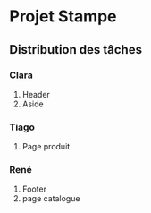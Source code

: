 # Projet Stampe

## Distribution des tâches

### Clara

1. Header
2. Aside


### Tiago

1. Page produit

### René

1. Footer
2. page catalogue